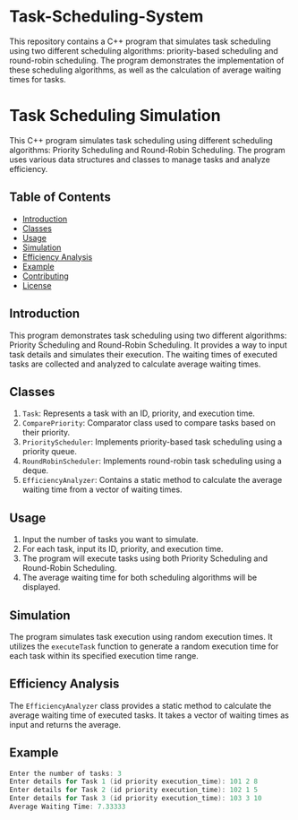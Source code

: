 # Task-Scheduling-System
This repository contains a C++ program that simulates task scheduling using two different scheduling algorithms: priority-based scheduling and round-robin scheduling. The program demonstrates the implementation of these scheduling algorithms, as well as the calculation of average waiting times for tasks.

# Task Scheduling Simulation

This C++ program simulates task scheduling using different scheduling algorithms: Priority Scheduling and Round-Robin Scheduling. The program uses various data structures and classes to manage tasks and analyze efficiency.

## Table of Contents
- [Introduction](#introduction)
- [Classes](#classes)
- [Usage](#usage)
- [Simulation](#simulation)
- [Efficiency Analysis](#efficiency-analysis)
- [Example](#example)
- [Contributing](#contributing)
- [License](#license)

## Introduction
This program demonstrates task scheduling using two different algorithms: Priority Scheduling and Round-Robin Scheduling. It provides a way to input task details and simulates their execution. The waiting times of executed tasks are collected and analyzed to calculate average waiting times.

## Classes
1. `Task`: Represents a task with an ID, priority, and execution time.
2. `ComparePriority`: Comparator class used to compare tasks based on their priority.
3. `PriorityScheduler`: Implements priority-based task scheduling using a priority queue.
4. `RoundRobinScheduler`: Implements round-robin task scheduling using a deque.
5. `EfficiencyAnalyzer`: Contains a static method to calculate the average waiting time from a vector of waiting times.

## Usage
1. Input the number of tasks you want to simulate.
2. For each task, input its ID, priority, and execution time.
3. The program will execute tasks using both Priority Scheduling and Round-Robin Scheduling.
4. The average waiting time for both scheduling algorithms will be displayed.

## Simulation
The program simulates task execution using random execution times. It utilizes the `executeTask` function to generate a random execution time for each task within its specified execution time range.

## Efficiency Analysis
The `EfficiencyAnalyzer` class provides a static method to calculate the average waiting time of executed tasks. It takes a vector of waiting times as input and returns the average.

## Example
```cpp
Enter the number of tasks: 3
Enter details for Task 1 (id priority execution_time): 101 2 8
Enter details for Task 2 (id priority execution_time): 102 1 5
Enter details for Task 3 (id priority execution_time): 103 3 10
Average Waiting Time: 7.33333

